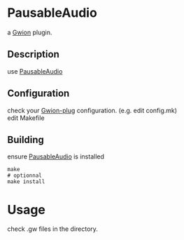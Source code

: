 # PausableAudio
  a [Gwion](https://github.com/Gwion/Gwion) plugin.  
## Description
use [PausableAudio](https://github.com/.../PausableAudio)
## Configuration
check your [Gwion-plug](https://github.com/Gwion/gwion-plug) configuration. (e.g. edit config.mk)  
edit Makefile
## Building
ensure [PausableAudio](https://github.com/.../PausableAudio) is installed
```
make
# optionnal
make install
```
# Usage
check .gw files in the directory.
